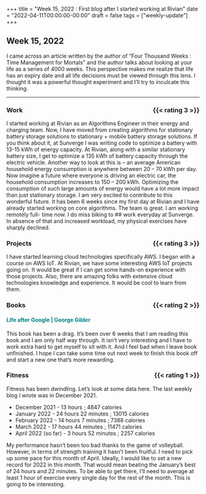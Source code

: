 +++
title = "Week 15, 2022 : First blog after I started working at Rivian"
date = "2022-04-11T00:00:00-00:00"
draft = false
tags = ["weekly-update"]
+++

## Week 15, 2022

I came across an article written by the author of “Four Thousand Weeks : Time Management for Mortals” and the author talks about looking at your life as a series of 4000 weeks. This perspective makes me realize that life has an expiry date and all life decisions must be viewed through this lens. I thought it was a powerful thought experiment and I’ll try to inculcate this thinking.
<hr>

### Work <span style="float: right;">{{< rating 3 >}}</span>
<!-- {{< collapse maxHeight="100" >}}
{{< /collapse >}} -->
I started working at Rivian as an Algorithms Engineer in their energy and
charging team. Now, I have moved from creating algorithms for stationary
battery storage solutions to stationary + mobile battery storage solutions.
If you think about it, at Sunverge I was writing code to optimize a battery
with 13-15 kWh of energy capacity. At Rivian, along with a similar stationary
battery size, I get to optimize a 135 kWh of battery capacity through the
electric vehicle.
Another way to look at this is – an average American household energy
consumption is anywhere between 20 – 70 kWh per day. Now imagine a future
where everyone is driving an electric car, the household consumption
increases to 150 – 200 kWh. Optimizing the consumption of such large amounts
of energy would have a lot more impact than just stationary storage. I am
very excited to contribute to this wonderful future.
It has been 6 weeks since my first day at Rivian and I have already started
working on core algorithms. The team is great. I am working remotely full-
time now.
I do miss biking to ## work everyday at Sunverge. In absence of that and
increased workload, my physical exercises have sharply declined.

### Projects <span style="float: right;">{{< rating 3 >}}</span>
I have started learning cloud technologies specifically AWS. I began with a
course on AWS IoT. At Rivian, we have some interesting AWS IoT projects going
on. It would be great if I can get some hands-on experience with those projects. Also, there are amazing folks with extensive cloud technologies
knowledge and experience. It would be cool to learn from them.

### Books <span style="float: right;">{{< rating 2 >}}</span>
####  <span style="color: teal">Life after Google | George Gilder</span>
This book has been a drag. It’s been over 6 weeks that I am reading this book
and I am only half way through. It isn’t very interesting and I have to work
extra hard to get myself to sit with it. And I feel bad when I leave book
unfinished. I hope I can take some time out next week to finish this book off
and start a new one that’s more rewarding.

### Fitness <span style="float: right;">{{< rating 1 >}}</span>
Fitness has been dwindling. Let’s look at some data here. The last weekly blog I wrote was in December 2021.
- December 2021 - 13 hours ; 4847 calories 
- January 2022 - 24 hours 22 minutes ; 13015 calories
- February 2022 - 14 hours 7 minutes ; 7388 calories
- March 2022 - 17 hours 44 minutes ; 11471 calories
- April 2022 (so far) - 3 hours 52 minutes ; 2257 calories

My performance hasn’t been too bad thanks to the game of volleyball. However,
in terms of strength training it hasn’t been fruitful. I need to pick up some
pace for this month of April. Ideally, I would like to set a new record for
2022 in this month. That would mean beating the January’s best of 24 hours
and 22 minutes. To be able to get there, I’ll need to average at least 1 hour
of exercise every single day for the rest of the month. This is going to be
interesting.